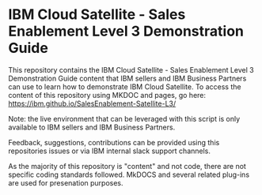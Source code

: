 # IBM Cloud Satellite - Sales Enablement Level 3 Demonstration Guide

This repository contains the IBM Cloud Satellite - Sales Enablement Level 3 Demonstration Guide content that IBM sellers and IBM Business Partners can use to learn how to demonstrate IBM Cloud Satellite. To access the content of this repository using MKDOC and pages, go here: https://ibm.github.io/SalesEnablement-Satellite-L3/ 

Note: the live environment that can be leveraged with this script is only available to IBM sellers and IBM Business Partners.

Feedback, suggestions, contributions can be provided using this repositories issues or via IBM internal slack support channels.

As the majority of this repository is "content" and not code, there are not specific coding standards followed. MkDOCS and several related plug-ins are used for presenation purposes. 
